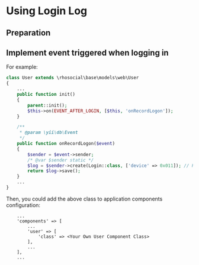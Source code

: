 # Using Login Log

## Preparation

## Implement event triggered when logging in

For example:

```php
class User extends \rhosocial\base\models\web\User
{
    ...
    public function init()
    {
        parent::init();
        $this->on(EVENT_AFTER_LOGIN, [$this, 'onRecordLogon']);
    }

    /**
     * @param \yii\db\Event
     */
    public function onRecordLogon($event)
    {
        $sender = $event->sender;
        /* @var $sender static */
        $log = $sender->create(Login::class, ['device' => 0x011]); // PC (Windows, Browser)
        return $log->save();
    }
    ...
}
```

Then, you could add the above class to application components configuration:

```
    ...
    'components' => [
        ...
        'user' => [
            'class' => <Your Own User Component Class>
        ],
        ...
    ],
    ...
```